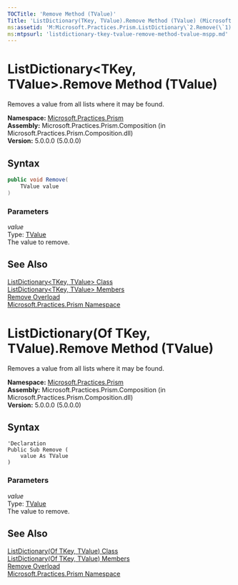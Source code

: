 ```yaml
---
TOCTitle: 'Remove Method (TValue)'
Title: 'ListDictionary(TKey, TValue).Remove Method (TValue) (Microsoft.Practices.Prism)'
ms:assetid: 'M:Microsoft.Practices.Prism.ListDictionary\`2.Remove(\`1)'
ms:mtpsurl: 'listdictionary-tkey-tvalue-remove-method-tvalue-mspp.md'
---
```


# ListDictionary&lt;TKey, TValue&gt;.Remove Method (TValue)

Removes a value from all lists where it may be found.

**Namespace:** [Microsoft.Practices.Prism](/patterns-practices/reference/mspp-namespace)  
**Assembly:** Microsoft.Practices.Prism.Composition (in Microsoft.Practices.Prism.Composition.dll)  
**Version:** 5.0.0.0 (5.0.0.0)

## Syntax

```C#
public void Remove(
	TValue value
)
```

### Parameters

_value_  
Type: [TValue](/patterns-practices/reference/listdictionary-tkey-tvalue-class-mspp)  
The value to remove.

## See Also

[ListDictionary&lt;TKey, TValue&gt; Class](/patterns-practices/reference/listdictionary-tkey-tvalue-class-mspp)  
[ListDictionary&lt;TKey, TValue&gt; Members](/patterns-practices/reference/listdictionary-tkey-tvalue-members-mspp)  
[Remove Overload](/patterns-practices/reference/listdictionary-tkey-tvalue-remove-method-mspp)  
[Microsoft.Practices.Prism Namespace](/patterns-practices/reference/mspp-namespace)  

# ListDictionary(Of TKey, TValue).Remove Method (TValue)

Removes a value from all lists where it may be found.

**Namespace:** [Microsoft.Practices.Prism](/patterns-practices/reference/mspp-namespace)  
**Assembly:** Microsoft.Practices.Prism.Composition (in Microsoft.Practices.Prism.Composition.dll)  
**Version:** 5.0.0.0 (5.0.0.0)

## Syntax

```VB
'Declaration
Public Sub Remove ( 
	value As TValue
)
```

### Parameters

_value_  
Type: [TValue](/patterns-practices/reference/listdictionary-tkey-tvalue-class-mspp)  
The value to remove.

## See Also

[ListDictionary(Of TKey, TValue) Class](/patterns-practices/reference/listdictionary-tkey-tvalue-class-mspp)  
[ListDictionary(Of TKey, TValue) Members](/patterns-practices/reference/listdictionary-tkey-tvalue-members-mspp)  
[Remove Overload](/patterns-practices/reference/listdictionary-tkey-tvalue-remove-method-mspp)  
[Microsoft.Practices.Prism Namespace](/patterns-practices/reference/mspp-namespace)  